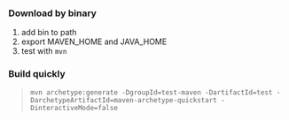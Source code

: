 ### Download by binary
1. add bin to path
2. export MAVEN\_HOME and JAVA\_HOME
3. test with `mvn`

### Build quickly
> `mvn archetype:generate -DgroupId=test-maven -DartifactId=test -DarchetypeArtifactId=maven-archetype-quickstart -DinteractiveMode=false`


